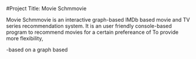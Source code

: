 #Project Title: Movie Schmmovie 

Movie Schmmovie is an interactive graph-based IMDb based movie and TV series recommendation system. It is an user friendly console-based program to 
recommend movies for a certain prefereance of 
To provide more flexibility, 




-based on a graph based

